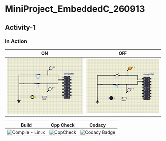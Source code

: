 # MiniProject_EmbeddedC_260913
## Activity-1
### In Action

|ON|OFF|
|--|--|
| ![screen 1500px](simulation/Activity1_ON.PNG)| ![screen 1500px](simulation/Activity1_OFF.PNG)|

|Build|Cpp Check|Codacy|
|-----|---------|------|
|![Compile - Linux](https://github.com/AnnapoornaDevarasetty/MiniProject_EmbeddedC_260913/actions/workflows/Compile.yml/badge.svg)|![CppCheck](https://github.com/AnnapoornaDevarasetty/MiniProject_EmbeddedC_260913/actions/workflows/CodeQuality.yml/badge.svg)|![Codacy Badge](https://app.codacy.com/project/badge/Grade/77d51d1b07344ca98f6e948799ef2928)